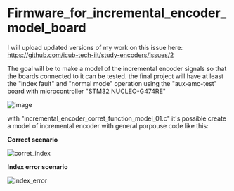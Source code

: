 # Firmware_for_incremental_encoder_model_board

I will upload updated versions of my work on this issue here: https://github.com/icub-tech-iit/study-encoders/issues/2

The goal will be to make a model of the incremental encoder signals so that the boards connected to it can be tested. the final project will have at least the "index fault" and "normal mode" operation using the "aux-amc-test" board with microcontroller "STM32 NUCLEO-G474RE"

![image](https://github.com/andresoll/firmware_test_encoder/assets/160229887/72dd2480-77dd-456e-ae2a-9ef6da80c251)

with "incremental_encoder_corret_function_model_01.c" it's possible create a model of incremental encoder with general porpouse code like this:

**Correct scenario**

![corret_index](https://github.com/andresoll/firmware_test_encoder/assets/160229887/1c3e2826-b42b-4b59-8ea7-4ab726eaf3c7)

**Index error scenario**

![index_error](https://github.com/andresoll/firmware_test_encoder/assets/160229887/823d0a23-cc4c-4bed-b490-e1086e540aed)

